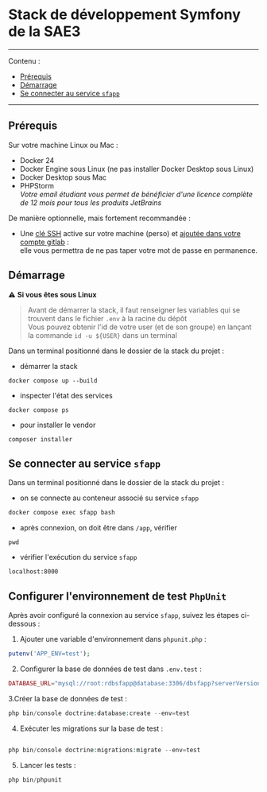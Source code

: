 <h1>Stack de développement Symfony de la SAE3</h1>

--- 
Contenu : 
- [Prérequis](#prérequis)
- [Démarrage](#démarrage)
- [Se connecter au service `sfapp`](#se-connecter-au-service-sfapp)

--- 

## Prérequis

Sur votre machine Linux ou Mac :

- Docker 24 
- Docker Engine sous Linux (ne pas installer Docker Desktop sous Linux)
- Docker Desktop sous Mac
- PHPStorm  
  _Votre email étudiant vous permet de bénéficier d'une licence complète de 12 mois pour tous les produits JetBrains_  

De manière optionnelle, mais fortement recommandée :

- Une [clé SSH](https://forge.iut-larochelle.fr/help/ssh/index#generate-an-ssh-key-pair) active sur votre machine
  (perso) et [ajoutée dans votre compte gitlab](https://forge.iut-larochelle.fr/help/ssh/index#add-an-ssh-key-to-your-gitlab-account) :  
  elle vous permettra de ne pas taper votre mot de passe en permanence.

## Démarrage

⚠️ **Si vous êtes sous Linux**  
> Avant de démarrer la stack, il faut renseigner les variables qui se trouvent dans le fichier `.env` à la racine du dépôt     
> Vous pouvez obtenir l'id de votre user (et de son groupe) en lançant la commande `id -u ${USER}` dans un terminal

Dans un terminal positionné dans le dossier de la stack du projet : 

- démarrer la stack    
```
docker compose up --build
```

- inspecter l'état des services 
```
docker compose ps
```

- pour installer le vendor 
```
composer installer
``` 
## Se connecter au service `sfapp`

Dans un terminal positionné dans le dossier de la stack du projet : 
 
 - on se connecte au conteneur associé su service `sfapp` 
```bash
docker compose exec sfapp bash
```
- après connexion, on doit être dans `/app`, vérifier 
```
pwd 
```

- vérifier l'exécution du service `sfapp`
```
localhost:8000
```
## Configurer l'environnement de test `PhpUnit`

Après avoir configuré la connexion au service `sfapp`, suivez les étapes ci-dessous :

1. Ajouter une variable d'environnement dans `phpunit.php` :
```php
putenv('APP_ENV=test'); 
```

2.	Configurer la base de données de test dans `.env.test` :
```php
DATABASE_URL="mysql://root:rdbsfapp@database:3306/dbsfapp?serverVersion=10.10.2-MariaDB&charset=utf8mb4"
```

3.Créer la base de données de test :
```php
php bin/console doctrine:database:create --env=test
```

4.	Exécuter les migrations sur la base de test :
```php

php bin/console doctrine:migrations:migrate --env=test
```

5.	Lancer les tests :
```php
php bin/phpunit
```



